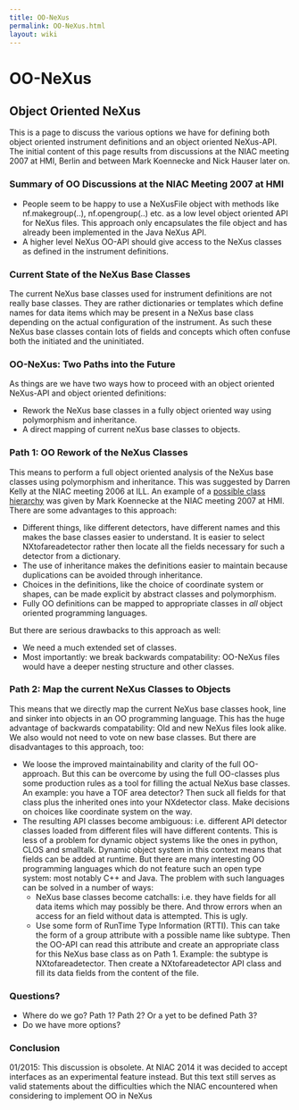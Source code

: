 ```yaml
---
title: OO-NeXus
permalink: OO-NeXus.html
layout: wiki
---
```

OO-NeXus
========

Object Oriented NeXus
---------------------

This is a page to discuss the various options we have for defining both
object oriented instrument definitions and an object oriented NeXus-API.
The initial content of this page results from discussions at the NIAC
meeting 2007 at HMI, Berlin and between Mark Koennecke and Nick Hauser
later on.

### Summary of OO Discussions at the NIAC Meeting 2007 at HMI

-   People seem to be happy to use a NeXusFile object with methods like
    nf.makegroup(..), nf.opengroup(..) etc. as a low level object
    oriented API for NeXus files. This approach only encapsulates the
    file object and has already been implemented in the Java NeXus API.
-   A higher level NeXus OO-API should give access to the NeXus classes
    as defined in the instrument definitions.

### Current State of the NeXus Base Classes

The current NeXus base classes used for instrument definitions are not
really base classes. They are rather dictionaries or templates which
define names for data items which may be present in a NeXus base class
depending on the actual configuration of the instrument. As such these
NeXus base classes contain lots of fields and concepts which often
confuse both the initiated and the uninitiated.

### OO-NeXus: Two Paths into the Future

As things are we have two ways how to proceed with an object oriented
NeXus-API and object oriented definitions:

-   Rework the NeXus base classes in a fully object oriented way using
    polymorphism and inheritance.
-   A direct mapping of current neXus base classes to objects.

### Path 1: OO Rework of the NeXus Classes

This means to perform a full object oriented analysis of the NeXus base
classes using polymorphism and inheritance. This was suggested by Darren
Kelly at the NIAC meeting 2006 at ILL. An example of a [possible class
hierarchy](media:NeXusOBJ.pdf.html "wikilink") was given by Mark Koennecke at
the NIAC meeting 2007 at HMI. There are some advantages to this
approach:

-   Different things, like different detectors, have different names and
    this makes the base classes easier to understand. It is easier to
    select NXtofareadetector rather then locate all the fields necessary
    for such a detector from a dictionary.
-   The use of inheritance makes the definitions easier to maintain
    because duplications can be avoided through inheritance.
-   Choices in the definitions, like the choice of coordinate system or
    shapes, can be made explicit by abstract classes and polymorphism.
-   Fully OO definitions can be mapped to appropriate classes in *all*
    object oriented programming languages.

But there are serious drawbacks to this approach as well:

-   We need a much extended set of classes.
-   Most importantly: we break backwards compatability: OO-NeXus files
    would have a deeper nesting structure and other classes.

### Path 2: Map the current NeXus Classes to Objects

This means that we directly map the current NeXus base classes hook,
line and sinker into objects in an OO programming language. This has the
huge advantage of backwards compatability: Old and new NeXus files look
alike. We also would not need to vote on new base classes. But there are
disadvantages to this approach, too:

-   We loose the improved maintainability and clarity of the full
    OO-approach. But this can be overcome by using the full OO-classes
    plus some production rules as a tool for filling the actual NeXus
    base classes. An example: you have a TOF area detector? Then suck
    all fields for that class plus the inherited ones into your
    NXdetector class. Make decisions on choices like coordinate system
    on the way.
-   The resulting API classes become ambiguous: i.e. different API
    detector classes loaded from different files will have different
    contents. This is less of a problem for dynamic object systems like
    the ones in python, CLOS and smalltalk. Dynamic object system in
    this context means that fields can be added at runtime. But there
    are many interesting OO programming languages which do not feature
    such an open type system: most notably C++ and Java. The problem
    with such languages can be solved in a number of ways:
    -   NeXus base classes become catchalls: i.e. they have fields for
        all data items which may possibly be there. And throw errors
        when an access for an field without data is attempted. This is
        ugly.
    -   Use some form of RunTime Type Information (RTTI). This can take
        the form of a group attribute with a possible name like subtype.
        Then the OO-API can read this attribute and create an
        appropriate class for this NeXus base class as on Path 1.
        Example: the subtype is NXtofareadetector. Then create a
        NXtofareadetector API class and fill its data fields from the
        content of the file.

### Questions?

-   Where do we go? Path 1? Path 2? Or a yet to be defined Path 3?
-   Do we have more options?

### Conclusion

01/2015: This discussion is obsolete. At NIAC 2014 it was decided to
accept interfaces as an experimental feature instead. But this text
still serves as valid statements about the difficulties which the NIAC
encountered when considering to implement OO in NeXus
